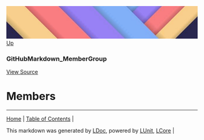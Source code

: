 ![](../Content/LDoc-banner-small.png "")
[Up](GitHubMarkdown_MemberGroup.md)
### GitHubMarkdown_MemberGroup
[View Source](GitHubMarkdown_MemberGroup.md)
# Members
---

[Home](../../README.md) | [Table of Contents](../../TableOfContents.md) | 


This markdown was generated by [LDoc](https://github.com/CodeSingularity/LDoc), powered by [LUnit](https://github.com/CodeSingularity/LUnit), [LCore](https://github.com/CodeSingularity/LCore) | 

